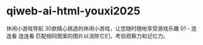 # qiweb-ai-html-youxi2025
休闲小游戏导航 30款精心挑选的休闲小游戏，让您随时随地享受游戏乐趣  01 - 连连看 连连看 匹配相同图案的图片以消除它们，考验观察力和记忆力。
